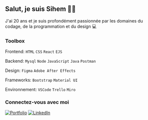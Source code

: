 ## Salut, je suis Sihem 👋🏽

J'ai 20 ans et je suis profondément passionnée par les domaines du codage, de la programmation et du design 💻

### Toolbox

Frontend: `HTML` `CSS` `React` `EJS`

Backend: `Mysql` `Node` `JavaScript` `Java` `Postman`

Design: `Figma` `Adobe After Effects`

Frameworks: `Bootstrap` `Material UI`

Environnement: `VSCode` `Trello` `Miro`

### Connectez-vous avec moi
[![Portfolio](https://img.shields.io/badge/Mon_Portfolio-000?style=for-the-badge&logo=ko-fi&logoColor=white)](https://sisilass31.github.io/)
[![LinkedIn](https://img.shields.io/badge/LinkedIn-0A66C2?style=for-the-badge&logo=linkedin&logoColor=white)](https://www.linkedin.com/in/sihem-lassar/)
